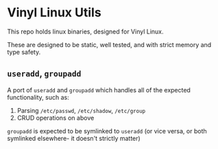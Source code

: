 # Vinyl Linux Utils

This repo holds linux binaries, designed for Vinyl Linux.

These are designed to be static, well tested, and with strict memory and type safety.

## `useradd`, `groupadd`

A port of `useradd` and `groupadd` which handles all of the expected functionality, such as:

1. Parsing `/etc/passwd`, `/etc/shadow`, `/etc/group`
1. CRUD operations on above

`groupadd` is expected to be symlinked to `useradd` (or vice versa, or both symlinked elsewhere- it doesn't strictly matter)
